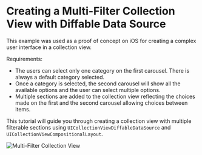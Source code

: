 # Creating a Multi-Filter Collection View with Diffable Data Source

This example was used as a proof of concept on iOS for creating a complex user interface in a collection view. 

Requirements:
- The users can select only one category on the first carousel. There is always a default category selected.
- Once a category is selected, the second carousel will show all the available options and the user can select multiple options.
- Multiple sections are added to the collection view reflecting the choices made on the first and the second carousel allowing choices between items.

This tutorial will guide you through creating a collection view with multiple filterable sections using `UICollectionViewDiffableDataSource` and `UICollectionViewCompositionalLayout`.

![Multi-Filter Collection View](MultiFilterCollectionViewDemo.gif)